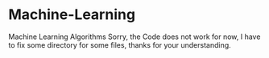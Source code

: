 # Machine-Learning
Machine Learning Algorithms
Sorry, the Code does not work for now, I have to fix some directory for some files, thanks for your understanding.  

